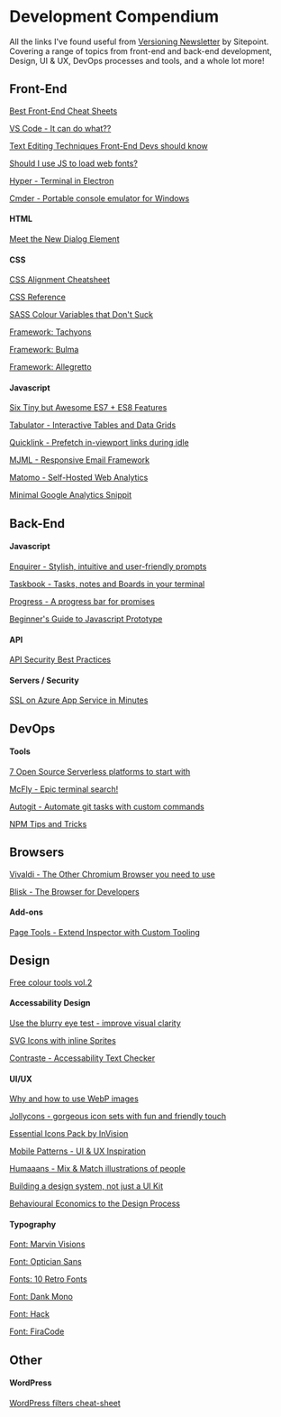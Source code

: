 # Development Compendium
All the links I've found useful from [Versioning Newsletter][39] by Sitepoint. Covering a range of topics from front-end and back-end development, Design, UI & UX, DevOps processes and tools, and a whole lot more!

## Front-End

[Best Front-End Cheat Sheets][28]

[VS Code - It can do what??][29]

[Text Editing Techniques Front-End Devs should know][37]

[Should I use JS to load web fonts?][47]

[Hyper - Terminal in Electron][50]

[Cmder - Portable console emulator for Windows][51]

#### HTML

[Meet the New Dialog Element][1]

#### CSS

[CSS Alignment Cheatsheet][2]

[CSS Reference][3]

[SASS Colour Variables that Don't Suck][22]

[Framework: Tachyons][31]

[Framework: Bulma][32]

[Framework: Allegretto][33]

#### Javascript

[Six Tiny but Awesome ES7 + ES8 Features][4]

[Tabulator - Interactive Tables and Data Grids][13]

[Quicklink - Prefetch in-viewport links during idle][23]

[MJML - Responsive Email Framework][27]

[Matomo - Self-Hosted Web Analytics][42]

[Minimal Google Analytics Snippit][43]

## Back-End

#### Javascript

[Enquirer - Stylish, intuitive and user-friendly prompts][5]

[Taskbook - Tasks, notes and Boards in your terminal][6]

[Progress - A progress bar for promises][9]

[Beginner's Guide to Javascript Prototype][11]

#### API

[API Security Best Practices][7]

#### Servers / Security

[SSL on Azure App Service in Minutes][34]

## DevOps

#### Tools

[7 Open Source Serverless platforms to start with][12]

[McFly - Epic terminal search!][19]

[Autogit - Automate git tasks with custom commands][41]

[NPM Tips and Tricks][44]

## Browsers

[Vivaldi - The Other Chromium Browser you need to use][17]

[Blisk - The Browser for Developers][18]

#### Add-ons

[Page Tools - Extend Inspector with Custom Tooling][46]

## Design

[Free colour tools vol.2][49]

#### Accessability Design

[Use the blurry eye test - improve visual clarity][8]

[SVG Icons with inline Sprites][26]

[Contraste - Accessability Text Checker][38]

#### UI/UX

[Why and how to use WebP images][10]

[Jollycons - gorgeous icon sets with fun and friendly touch][14]

[Essential Icons Pack by InVision][45]

[Mobile Patterns - UI & UX Inspiration][16]

[Humaaans - Mix & Match illustrations of people][21]

[Building a design system, not just a UI Kit][24]

[Behavioural Economics to the Design Process][40]

#### Typography

[Font: Marvin Visions][15]

[Font: Optician Sans][20]

[Fonts: 10 Retro Fonts][25]

[Font: Dank Mono][30]

[Font: Hack][35]

[Font: FiraCode][36]

## Other

#### WordPress

[WordPress filters cheat-sheet][48]

[1]: https://keithjgrant.com/posts/2018/01/meet-the-new-dialog-element/ "Meet the New Dialog Element"
[2]: http://patrickbrosset.com/lab/2018-01-10-css-alignment-cheatsheet/ "CSS Alignment Cheatsheet"
[3]: https://cssreference.io/ "CSS Reference"
[4]: https://davidwalsh.name/es7-es8-features "Six Tiny but Awesome ES7 + ES8 Features"
[5]: https://github.com/enquirer/enquirer "Stylish user-friendly prompts"
[6]: https://github.com/klaussinani/taskbook "taskbook - tasks and notes in command line"
[7]: https://github.com/GitGuardian/APISecurityBestPractices/blob/master/Leak%20Mitigation%20Checklist.md "Api security best practice"
[8]: https://github.com/GitGuardian/APISecurityBestPractices/blob/master/Leak%20Mitigation%20Checklist.md "Use the blurry eye test in design"
[9]: https://www.npmjs.com/package/progress-estimator "Progress - estimator for promises"
[10]: https://bitsofco.de/why-and-how-to-use-webp-images-today/ "Why and how to use WebP images"
[11]: https://tylermcginnis.com/beginners-guide-to-javascript-prototype/ "Beginner's Guide to JS Prototype"
[12]: https://tylermcginnis.com/beginners-guide-to-javascript-prototype/ "7 open source serverless platforms"
[13]: https://github.com/olifolkerd/tabulator "tabulator interactive tables and data grids"
[14]: https://www.jollycons.com/ "Jollycons - gorgeous icons"
[15]: https://www.readvisions.com/marvin "Font: Marvin Visions"
[16]: https://www.mobile-patterns.com/ "Mobile Patterns"
[17]: https://vivaldi.com/ "Vivaldi Browser"
[18]: https://blisk.io/ "Blisk Browser"
[19]: https://github.com/cantino/mcfly "Mcfly"
[20]: https://optician-sans.com/ "Optician sans"
[21]: https://www.humaaans.com/ "Humaaans"
[22]: https://davidwalsh.name/sass-color-variables-dont-suck "SASS Colour variabiles"
[23]: https://github.com/GoogleChromeLabs/quicklink "Quicklink"
[24]: https://uxdesign.cc/a-design-system-not-just-a-ui-kit-e3c8aaed0c98 "Building a Design System"
[25]: https://speckyboy.com/free-retro-fonts/ "10 Free Retro Fonts"
[26]: https://www.24a11y.com/2018/accessible-svg-icons-with-inline-sprites/ "SVG Icons with inline sprites"
[27]: https://mjml.io/ "mjml - responsive email framework"
[28]: https://medium.freecodecamp.org/modern-frontend-hacking-cheatsheets-df9c2566c72a "Front-end Cheatsheets"
[29]: https://vscodecandothat.com/ "Visual Studio Code can do what??"
[30]: https://dank.sh/ "Fonts: Dank Mono"
[31]: http://tachyons.io/ "Tachyons CSS Framework"
[32]: https://bulma.io/ "Bulma CSS Framework"
[33]: https://allegretto.herokuapp.com "Allegretto CSS Framework"
[34]: https://www.hanselman.com/blog/SecuringAnAzureAppServiceWebsiteUnderSSLInMinutesWithLetsEncrypt.aspx "SSL on Azure App service in minutes"
[35]: https://sourcefoundry.org/hack/ "Font: Hack"
[36]: https://github.com/tonsky/FiraCode "Font: FiraCode"
[37]: https://benfrain.com/text-editing-techniques-every-front-end-developer-should-know/ "Text Editing Techniques Front-End Devs should know"
[38]: https://contrasteapp.com/ "Contrast App"
[39]: https://versioning.substack.com "Versioning Newsletter"
[40]: https://medium.com/common-good/how-to-apply-behavioural-economics-to-the-design-process-8eb9458bec62 "behavioural economics to the design process"
[41]: http://fabiospampinato.com/autogit/ "Autogit"
[42]: https://matomo.org/ "Matomo - The Other Web Analytics"
[43]: https://minimalanalytics.com/ "Minimal Analytics - Google Analytics Snippet"
[44]: http://www.tomsquest.com/blog/2018/10/better-npm-ing/ "npm tips and tricks"
[45]: https://www.invisionapp.com/inside-design/design-resources/essentials-icon-pack/ "Essentials Icon Pack - InVision"
[46]: https://scriptartist.github.io/PageTools/ "Page Tools"
[47]: https://www.filamentgroup.com/lab/js-web-fonts.html "Should I use JS to load my Web Fonts?"
[48]: https://www.designbombs.com/wordpress-filters-cheat-sheet/ "WordPress Filters cheat-sheet"
[49]: https://blog.prototypr.io/free-color-tools-for-designers-vol-2-c38e652f7a11 "Free colour tools for Designers vol.2"
[50]: https://hyper.is/ "Hyper - the Electron Terminal"
[51]: http://cmder.net/ "Cmder - Portable console emulator for Windows"